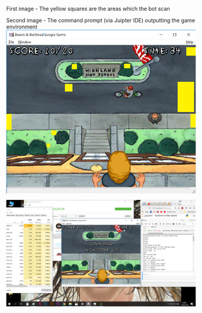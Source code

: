 First image - The yellow squares are the areas which the bot scan

Second image - The command prompt (via Juipter IDE) outputting the game environment
![The yellow squares are the areas which the bot scan](https://github.com/ETTMCR/Python/blob/main/BB%20NOT%20NN/screen%20master%20BB%20-%20Copy.png)

![Juipter IDE and the command prompt outputting the game environment ](https://github.com/ETTMCR/Python/blob/main/BB%20NOT%20NN/record%20only%20snai%20and%20car.png)
